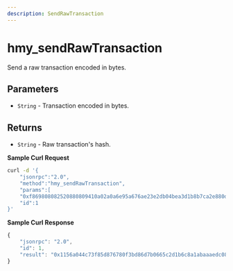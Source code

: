 ```yaml
---
description: SendRawTransaction
---
```


# hmy\_sendRawTransaction

Send a raw transaction encoded in bytes.

## Parameters

* `String` - Transaction encoded in bytes.

## Returns

* `String` - Raw transaction's hash.

**Sample Curl Request**

```bash
curl -d '{
    "jsonrpc":"2.0",
    "method":"hmy_sendRawTransaction",
    "params":[
    "0xf869808082520880809410a02a0a6e95a676ae23e2db04bea3d1b8b7ca2e880de0b6b3a7640000801ba0c8d0c5390086999b5b5a93373953c3c94b44dc8fd06d88a421a7c2461e9e4482a0730d7859d1e3109d499bcd75f00700729b9bc17b03940da4f84b6ea784f51eb1"],
    "id":1
}'
```

**Sample Curl Response**

```javascript
{
    "jsonrpc": "2.0",
    "id": 1,
    "result": "0x1156a044c73f85d876780f3bd86d7b0665c2d1b6c8a1abaaaedc08c13968a598"
}
```

